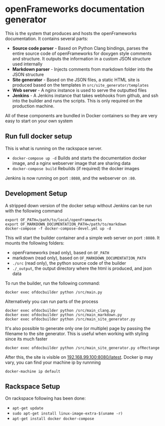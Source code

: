 # openFrameworks documentation generator
This is the system that produces and hosts the openFrameworks documentation. It contains several parts:

- **Source code parser** - Based on Python Clang bindings, parses the entire source code of openFrameworks for doxygen style comments and structure.
It outputs the information in a custom JSON structure used internally
- **Markdown parser** - Injects comments from markdown folder into the JSON structure
- **Site generator** - Based on the JSON files, a static HTML site is produced based on the templates in `src/site_generator/templates`
- **Web server** - A nginx instance is used to serve the outputted files
- **Jenkins** - A Jenkins instance that takes webhooks from github, and ssh into the builder and runs the scripts. This is only required on the production machine.

All of these components are bundled in Docker containers so they are very easy to start on your own system

## Run full docker setup
This is what is running on the rackspace server.

- `docker-compose up -d` Builds and starts the documentation docker image, and a nginx webserver image that are sharing data
- `docker-compose build` Rebuilds (if required) the docker images

Jenkins is now running on port `:8080`, and the webserver on `:80`.

## Development Setup
A stripped down version of the docker setup without Jenkins can be run with the following command
```
export OF_PATH=/path/to/local/openFrameworks
export OF_MARKDOWN_DOCUMENTATION_PATH=/path/to/markdown
docker-compose -f docker-compose-devel.yml up -d
```

This will start the builder container and a simple web server on port `:8080`. It mounts the following folders:
- openFrameworks (read only), based on `OF_PATH`
- markdown (read only), based on `OF_MARKDOWN_DOCUMENTATION_PATH`
- `./src` (read only), the python source code of the builder
- `./_output`, the output directory where the html is produced, and json data

To run the builder, run the following command:
```
docker exec ofdocbuilder python /src/main.py
```

Alternatively you can run parts of the process
```
docker exec ofdocbuilder python /src/main_clang.py
docker exec ofdocbuilder python /src/main_markdown.py
docker exec ofdocbuilder python /src/main_site_generator.py
```

It's also possible to generate only one (or multiple) page by passing the filename to the site generator.
This is useful when working with styling since its much faster
```
docker exec ofdocbuilder python /src/main_site_generator.py ofRectange
```

After this, the site is visible on [192.168.99.100:8080/latest](http://192.168.99.100:8080/latest). Docker ip may vary,
you can find your machine ip by runnning
```
docker-machine ip default
```

## Rackspace Setup
On rackspace following has been done:
- `apt-get update`
- `sudo apt-get install linux-image-extra-$(uname -r)`
- `apt-get install docker docker-compose`
